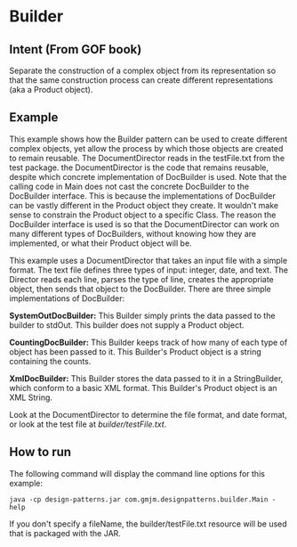 # Builder

## Intent (From GOF book)

Separate the construction of a complex object from its representation so that the same construction process can create different representations (aka a Product object).

## Example

This example shows how the Builder pattern can be used to create different complex objects, yet allow the process by which those objects are created to remain reusable.  The DocumentDirector reads in the testFile.txt from the test package.  the DocumentDirector is the code that remains reusable, despite which concrete implementation of DocBuilder is used.  Note that the calling code in Main does not cast the concrete DocBuilder to the DocBuilder interface.  This is because the implementations of DocBuilder can be vastly different in the Product object they create.  It wouldn't make sense to constrain the Product object to a specific Class.  The reason the DocBuilder interface is used is so that the DocumentDirector can work on many different types of DocBuilders, without knowing how they are implemented, or what their Product object will be.

This example uses a DocumentDirector that takes an input file with a simple format.  The text file defines three types of input: integer, date, and text.  The Director reads each line, parses the type of line, creates the appropriate object, then sends that object to the DocBuilder.  There are three simple implementations of DocBuilder:

**SystemOutDocBuilder:**  This Builder simply prints the data passed to the builder to stdOut.  This builder does not supply a Product object.

**CountingDocBuilder:**  This Builder keeps track of how many of each type of object has been passed to it.  This Builder's Product object is a string containing the counts.

**XmlDocBuilder:**  This Builder stores the data passed to it in a StringBuilder, which conform to a basic XML format.  This Builder's Product object is an XML String.

Look at the DocumentDirector to determine the file format, and date format, or look at the test file at *builder/testFile.txt*.

## How to run
The following command will display the command line options for this example:

	java -cp design-patterns.jar com.gmjm.designpatterns.builder.Main -help
	
If you don't specify a fileName, the builder/testFile.txt resource will be used that is packaged with the JAR.